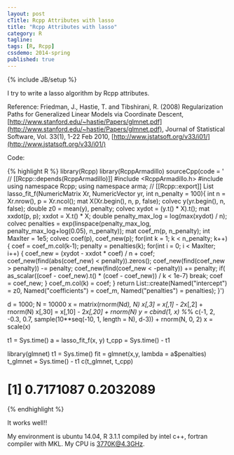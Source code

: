 ```yaml
---
layout: post
cTitle: Rcpp Attributes with lasso
title: "Rcpp Attributes with lasso"
category: R
tagline:
tags: [R, Rcpp]
cssdemo: 2014-spring
published: true
---
```

{% include JB/setup %}

I try to write a lasso algorithm by Rcpp attributes.

Reference:
Friedman, J., Hastie, T. and Tibshirani, R. (2008) Regularization Paths for Generalized Linear Models via Coordinate Descent, [http://www.stanford.edu/~hastie/Papers/glmnet.pdf](http://www.stanford.edu/~hastie/Papers/glmnet.pdf), Journal of Statistical Software, Vol. 33(1), 1-22 Feb 2010, [http://www.jstatsoft.org/v33/i01/](http://www.jstatsoft.org/v33/i01/)

<!-- more -->

Code:

{% highlight R %}
library(Rcpp)
library(RcppArmadillo)
sourceCpp(code = '
// [[Rcpp::depends(RcppArmadillo)]]
#include <RcppArmadillo.h>
#include <ctime>
using namespace Rcpp;
using namespace arma;
// [[Rcpp::export]]
List lasso_fit_f(NumericMatrix Xr, NumericVector yr, int n_penalty = 100){
  int n = Xr.nrow(), p = Xr.ncol();
  mat X(Xr.begin(), n, p, false);
  colvec y(yr.begin(), n, false);
  double z0 = mean(y), penalty;
  colvec xydot = (y.t() * X).t();
  mat xxdot(p, p);
  xxdot = X.t() * X;
  double penalty_max_log = log(max(xydot) / n);
  colvec penalties = exp(linspace<colvec>(penalty_max_log, penalty_max_log+log(0.05), n_penalty));
  mat coef_m(p, n_penalty);
  int MaxIter = 1e5;
  colvec coef(p), coef_new(p);
  for(int k = 1; k < n_penalty; k++)
  {
    coef = coef_m.col(k-1);
    penalty = penalties(k);
    for(int i = 0; i < MaxIter; i++)
    {
      coef_new = (xydot - xxdot * coef) / n + coef;
      coef_new(find(abs(coef_new) < penalty)).zeros();
      coef_new(find(coef_new > penalty)) -= penalty;
      coef_new(find(coef_new < -penalty)) += penalty;
      if( as_scalar((coef - coef_new).t() * (coef - coef_new)) / k < 1e-7)
        break;
      coef = coef_new;
    }
    coef_m.col(k) = coef;
  }
  return List::create(Named("intercept") = z0,
                      Named("coefficients") = coef_m,
                      Named("penalties") = penalties);
}')

d = 1000; N = 10000
x = matrix(rnorm(N*d), N)
x[,3] = x[,1] - 2*x[,2] + rnorm(N)
x[,30] = x[,10] - 2*x[,20] + rnorm(N)
y = cbind(1, x) %*% c(-1, 2, -0.3, 0.7, sample(10**seq(-10, 1, length = N), d-3)) + rnorm(N, 0, 2)
x = scale(x)

t1 = Sys.time()
a = lasso_fit_f(x, y)
t_cpp = Sys.time() - t1

library(glmnet)
t1 = Sys.time()
fit = glmnet(x,y, lambda = a$penalties)
t_glmnet = Sys.time() - t1
c(t_glmnet, t_cpp)
# [1] 0.7171087 0.2032089
{% endhighlight %}

It works well!!

My environment is ubuntu 14.04, R 3.1.1 compiled by intel c++, fortran compiler with MKL. My CPU is 3770K@4.3GHz.

